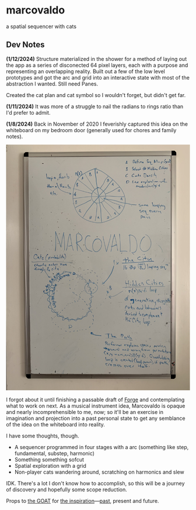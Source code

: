 # marcovaldo
a spatial sequencer with cats

## Dev Notes
**(1/12/2024)**
Structure materialized in the shower for a method of laying out the app as a series of disconected 64 pixel layers, each with a purpose and representing an overlapping reality. Built out a few of the low level prototypes and got the arc and grid into an interactive state with most of the abstraction I wanted. Still need Panes.

Created the cat plan and cat symbol so I wouldn't forget, but didn't get far.

**(1/11/2024)**
It was more of a struggle to nail the radians to rings ratio than I'd prefer to admit.

**(1/8/2024)**
Back in November of 2020 I feverishly captured this idea on the whiteboard on my bedroom door (generally used for chores and family notes). 

![sketch of idea](./assets/images/whiteboard.jpeg)

I forgot about it until finishing a passable draft of [Forge](https://github.com/cachilders/forge/tree/main) and contemplating what to work on next. As a musical instrument idea, Marcovaldo is opaque and nearly incomprehensible to me, now; so it'll be an exercise in imagination and projection into a past personal state to get any semblance of the idea on the whiteboard into reality.

I have some thoughts, though.
- A sequencer programmed in four stages with a arc (something like step, fundamental, substep, harmonic)
- Something something sofcut
- Spatial exploration with a grid
- Non-player cats wandering around, scratching on harmonics and slew

IDK. There's a lot I don't know how to accomplish, so this will be a journey of discovery and hopefully some scope reduction.

Props to [the GOAT](https://en.wikipedia.org/wiki/Italo_Calvino) for [the inspiration](https://en.wikipedia.org/wiki/Marcovaldo)—[past](https://github.com/cachilders/qfwfq), present and future.